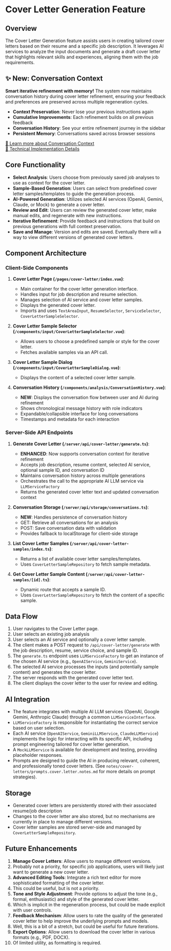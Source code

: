 # Cover Letter Generation Feature

## Overview

The Cover Letter Generation feature assists users in creating tailored cover letters based on their resume and a specific job description. It leverages AI services to analyze the input documents and generate a draft cover letter that highlights relevant skills and experiences, aligning them with the job requirements.

## ✨ New: Conversation Context

**Smart iterative refinement with memory!** The system now maintains conversation history during cover letter refinement, ensuring your feedback and preferences are preserved across multiple regeneration cycles.

- **Context Preservation**: Never lose your previous instructions again
- **Cumulative Improvements**: Each refinement builds on all previous feedback  
- **Conversation History**: See your entire refinement journey in the sidebar
- **Persistent Memory**: Conversations saved across browser sessions

[📖 Learn more about Conversation Context](./conversation-context-user-guide.md)  
[🔧 Technical Implementation Details](./conversation-context.md)

## Core Functionality

- **Select Analysis**: Users choose from previously saved job analyses to use as context for the cover letter.
- **Sample-Based Generation**: Users can select from predefined cover letter samples/templates to guide the generation process.
- **AI-Powered Generation**: Utilizes selected AI services (OpenAI, Gemini, Claude, or Mock) to generate a cover letter.
- **Review and Edit**: Users can review the generated cover letter, make manual edits, and regenerate with new instructions.
- **Iterative Refinement**: Provide feedback and instructions that build on previous generations with full context preservation.
- **Save and Manage**: Version and edits are saved. Eventually there will a way to view different versions of generated cover letters.

## Component Architecture

### Client-Side Components

1.  **Cover Letter Page (`/pages/cover-letter/index.vue`)**:
    *   Main container for the cover letter generation interface.
    *   Handles input for job description and resume selection.
    *   Manages selection of AI service and cover letter samples.
    *   Displays the generated cover letter.
    *   Imports and uses `TextAreaInput`, `ResumeSelector`, `ServiceSelector`, `CoverLetterSampleSelector`.

2.  **Cover Letter Sample Selector (`/components/input/CoverLetterSampleSelector.vue`)**:
    *   Allows users to choose a predefined sample or style for the cover letter.
    *   Fetches available samples via an API call.

3.  **Cover Letter Sample Dialog (`/components/input/CoverLetterSampleDialog.vue`)**:
    *   Displays the content of a selected cover letter sample.

4.  **Conversation History (`/components/analysis/ConversationHistory.vue`)**:
    *   **NEW**: Displays the conversation flow between user and AI during refinement
    *   Shows chronological message history with role indicators
    *   Expandable/collapsible interface for long conversations
    *   Timestamps and metadata for each interaction

### Server-Side API Endpoints

1.  **Generate Cover Letter (`/server/api/cover-letter/generate.ts`)**:
    *   **ENHANCED**: Now supports conversation context for iterative refinement
    *   Accepts job description, resume content, selected AI service, optional sample ID, and conversation ID
    *   Maintains conversation history across multiple generations
    *   Orchestrates the call to the appropriate AI LLM service via `LLMServiceFactory`
    *   Returns the generated cover letter text and updated conversation context

2.  **Conversation Storage (`/server/api/storage/conversations.ts`)**:
    *   **NEW**: Handles persistence of conversation history
    *   GET: Retrieve all conversations for an analysis
    *   POST: Save conversation data with validation
    *   Provides fallback to localStorage for client-side storage

3.  **List Cover Letter Samples (`/server/api/cover-letter-samples/index.ts`)**:
    *   Returns a list of available cover letter samples/templates.
    *   Uses `CoverLetterSampleRepository` to fetch sample metadata.

4.  **Get Cover Letter Sample Content (`/server/api/cover-letter-samples/[id].ts`)**:
    *   Dynamic route that accepts a sample ID.
    *   Uses `CoverLetterSampleRepository` to fetch the content of a specific sample.

## Data Flow

1.  User navigates to the Cover Letter page.
2.  User selects an existing job analysis
3.  User selects an AI service and optionally a cover letter sample.
4.  The client makes a POST request to `/api/cover-letter/generate` with the job description, resume, service choice, and sample ID.
5.  The `generate.ts` endpoint uses `LLMServiceFactory` to get an instance of the chosen AI service (e.g., `OpenAIService`, `GeminiService`).
6.  The selected AI service processes the inputs (and potentially sample content) and generates the cover letter.
7.  The server responds with the generated cover letter text.
8.  The client displays the cover letter to the user for review and editing.

## AI Integration

-   The feature integrates with multiple AI LLM services (OpenAI, Google Gemini, Anthropic Claude) through a common `LLMServiceInterface`.
-   `LLMServiceFactory` is responsible for instantiating the correct service based on user selection.
-   Each AI service (`OpenAIService`, `GeminiLLMService`, `ClaudeLLMService`) implements the logic for interacting with its specific API, including prompt engineering tailored for cover letter generation.
-   A `MockLLMService` is available for development and testing, providing placeholder responses.
-   Prompts are designed to guide the AI in producing relevant, coherent, and professionally toned cover letters. (See `notes/cover-letters/prompts.cover.letter.notes.md` for more details on prompt strategies).

## Storage

-   Generated cover letters are persistently stored with their associated resume/job description
-   Changes to the cover letter are also stored, but no mechanisms are currently in place to manage different versions.
-   Cover letter samples are stored server-side and managed by `CoverLetterSampleRepository`.

## Future Enhancements

1.  **Manage Cover Letters**: Allow users to manage different versions.
  1.  Probably not a priority, for specific job applications, users will likely just want to generate a new cover letter.
2.  **Advanced Editing Tools**: Integrate a rich text editor for more sophisticated formatting of the cover letter.
  1.  This could be useful, but is not a priority.
3.  **Tone and Style Adjustment**: Provide options to adjust the tone (e.g., formal, enthusiastic) and style of the generated cover letter.
  1.  Which is implicit in the regeneration process, but could be made explicit with user controls.
4.  **Feedback Mechanism**: Allow users to rate the quality of the generated cover letter to help improve the underlying prompts and models.
  1.  Well, this is a bit of a stretch, but could be useful for future iterations.
6.  **Export Options**: Allow users to download the cover letter in various formats (e.g., PDF, DOCX).
  1.  Of limited utility, as formatting is required.

